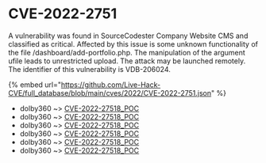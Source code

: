 # CVE-2022-2751

A vulnerability was found in SourceCodester Company Website CMS and classified as critical. Affected by this issue is some unknown functionality of the file /dashboard/add-portfolio.php. The manipulation of the argument ufile leads to unrestricted upload. The attack may be launched remotely. The identifier of this vulnerability is VDB-206024.

{% embed url="https://github.com/Live-Hack-CVE/full_database/blob/main/cves/2022/CVE-2022-2751.json" %}


* dolby360 ~> [CVE-2022-27518_POC](https://www.alice-snow.ru/2022/database/cve-2022-2751/cve-2022-27518_poc-dolby360)
* dolby360 ~> [CVE-2022-27518_POC](https://www.alice-snow.ru/2022/database/cve-2022-2751/cve-2022-27518_poc-dolby360)
* dolby360 ~> [CVE-2022-27518_POC](https://www.alice-snow.ru/2022/database/cve-2022-2751/cve-2022-27518_poc-dolby360)
* dolby360 ~> [CVE-2022-27518_POC](https://www.alice-snow.ru/2022/database/cve-2022-2751/cve-2022-27518_poc-dolby360)
* dolby360 ~> [CVE-2022-27518_POC](https://www.alice-snow.ru/2022/database/cve-2022-2751/cve-2022-27518_poc-dolby360)
* dolby360 ~> [CVE-2022-27518_POC](https://www.alice-snow.ru/2022/database/cve-2022-2751/cve-2022-27518_poc-dolby360)
